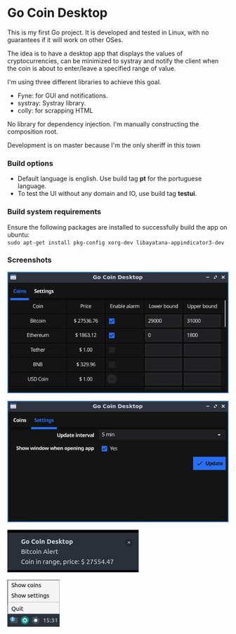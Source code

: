 # Go Coin Desktop

This is my first Go project. It is developed and tested in Linux, with no guarantees if it will work on other OSes.

The idea is to have a desktop app that displays the values of cryptocurrencies, can be minimized to systray and notify the client when the coin is about to enter/leave a specified range of value.

I'm using three different libraries to achieve this goal.
- Fyne: for GUI and notifications.
- systray: Systray library. 
- colly: for scrapping HTML

No library for dependency injection. I'm manually constructing the composition root.

Development is on master because I'm the only sheriff in this town

### Build options

- Default language is english. Use build tag **pt** for the portuguese language.
- To test the UI without any domain and IO, use build tag **testui**.

### Build system requirements

Ensure the following packages are installed to successfully build the app on ubuntu:  
    ```sudo apt-get install pkg-config xorg-dev libayatana-appindicator3-dev```

### Screenshots

![Coin Tab](https://raw.githubusercontent.com/dantas/gocoindesktop/master/.github/readmedia/coins.jpg)

![Settings Tab](https://raw.githubusercontent.com/dantas/gocoindesktop/master/.github/readmedia/settings.jpg)

![Alert Notification](https://raw.githubusercontent.com/dantas/gocoindesktop/master/.github/readmedia/alert.jpg)

![System Tray](https://raw.githubusercontent.com/dantas/gocoindesktop/master/.github/readmedia/systemtray.jpg)
